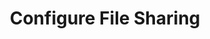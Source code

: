 ---
sidebar_position: 4
title: "Configure File Sharing"
sidebar_label: "Configure File Sharing"
description: "Set up network file sharing in Alpine Linux environments - configure NFS, set up Samba, enable file servers, and manage shared directories."
keywords:
  - "alpine file sharing"
  - "nfs server"
  - "samba configuration"
  - "network shares"
  - "shared folders"
tags:
  - alpine
  - file-sharing
  - nfs
  - samba
  - network-shares
slug: /linux/alpine/network/remote-access/configure-file-sharing
---